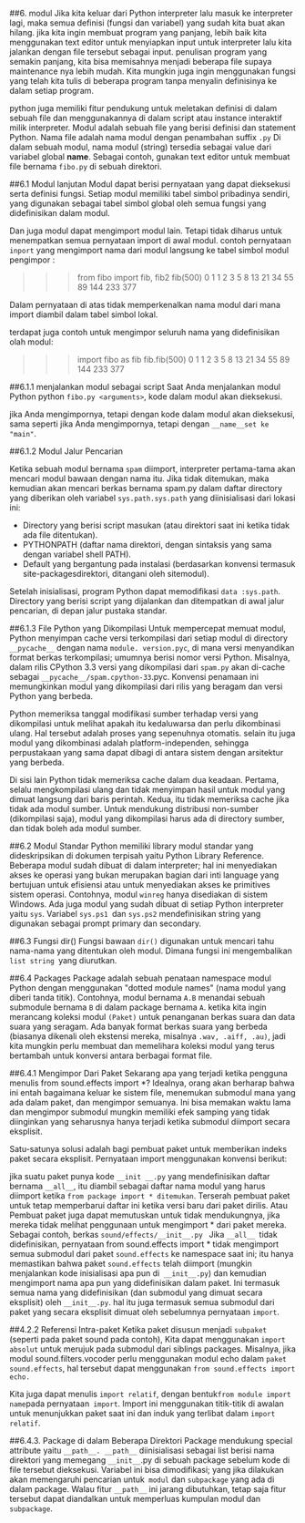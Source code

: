 ##6. modul
Jika kita keluar dari Python interpreter lalu masuk ke interpreter lagi, maka semua definisi (fungsi dan variabel) yang sudah kita buat akan hilang. jika kita ingin membuat program yang panjang, lebih baik kita menggunakan text editor untuk menyiapkan input untuk interpreter lalu kita jalankan dengan file tersebut sebagai input. penulisan program yang semakin panjang, kita bisa memisahnya menjadi beberapa file supaya maintenance nya lebih mudah. Kita mungkin juga ingin menggunakan fungsi yang telah kita tulis di beberapa program tanpa menyalin definisinya ke dalam setiap program.

python juga memiliki fitur pendukung untuk meletakan definisi di dalam sebuah file dan menggunakannya di dalam script atau instance interaktif milik interpreter.
Modul adalah sebuah file yang berisi definisi dan statement Python. Nama file adalah nama modul dengan penambahan suffix `.py` Di dalam sebuah modul, nama modul (string) tersedia sebagai value dari variabel global __name__. Sebagai contoh, gunakan text editor untuk membuat file bernama `fibo.py` di sebuah direktori.

##6.1 Modul lanjutan
Modul dapat berisi pernyataan yang dapat dieksekusi serta definisi fungsi. Setiap modul memiliki tabel simbol pribadinya sendiri, yang digunakan sebagai tabel simbol global oleh semua fungsi yang didefinisikan dalam modul.

Dan juga modul dapat mengimport modul lain. Tetapi tidak diharus untuk menempatkan semua pernyataan import di awal modul.
contoh pernyataan `inport` yang mengimport nama dari modul langsung ke tabel simbol modul pengimpor :
>>> from fibo import fib, fib2
>>> fib(500)
0 1 1 2 3 5 8 13 21 34 55 89 144 233 377

Dalam pernyataan di atas tidak memperkenalkan nama modul dari mana import diambil dalam tabel simbol lokal.


terdapat juga contoh untuk mengimpor seluruh nama yang didefinisikan olah modul:
>>> import fibo as fib
>>> fib.fib(500)
0 1 1 2 3 5 8 13 21 34 55 89 144 233 377

##6.1.1 menjalankan modul sebagai script
Saat Anda menjalankan modul Python python `fibo.py <arguments>`, kode dalam modul akan dieksekusi.

jika Anda mengimpornya, tetapi dengan kode dalam modul akan dieksekusi, sama seperti jika Anda mengimpornya, tetapi dengan `__name__set ke "main"`.

##6.1.2 Modul Jalur Pencarian


Ketika sebuah modul bernama `spam` diimport, interpreter pertama-tama akan mencari modul bawaan dengan nama itu. Jika tidak ditemukan, maka kemudian akan mencari berkas bernama spam.py dalam daftar directory yang diberikan oleh variabel `sys.path.sys.path` yang diinisialisasi dari lokasi ini:

- Directory yang berisi script masukan (atau direktori saat ini ketika tidak ada file ditentukan).
- PYTHONPATH (daftar nama direktori, dengan sintaksis yang sama dengan variabel shell PATH).
- Default yang bergantung pada instalasi (berdasarkan konvensi termasuk site-packagesdirektori, ditangani oleh sitemodul).

Setelah inisialisasi, program Python dapat memodifikasi `data :sys.path`. Directory yang berisi script yang dijalankan dan ditempatkan di awal jalur pencarian, di depan jalur pustaka standar.

##6.1.3 File Python yang Dikompilasi
Untuk mempercepat memuat modul, Python menyimpan cache versi terkompilasi dari setiap modul di directory `__pycache__` dengan nama `module. version.pyc`, di mana versi menyandikan format berkas terkompilasi; umumnya berisi nomor versi Python. Misalnya, dalam rilis CPython 3.3 versi yang dikompilasi dari `spam.py` akan di-cache sebagai `__pycache__/spam.cpython-33`.pyc. Konvensi penamaan ini memungkinkan modul yang dikompilasi dari rilis yang beragam dan versi Python yang berbeda.

Python memeriksa tanggal modifikasi sumber terhadap versi yang dikompilasi untuk melihat apakah itu kedaluwarsa dan perlu dikombinasi ulang. Hal tersebut adalah proses yang sepenuhnya otomatis. selain itu juga modul yang dikombinasi adalah platform-independen, sehingga perpustakaan yang sama dapat dibagi di antara sistem dengan arsitektur yang berbeda.

Di sisi lain Python tidak memeriksa cache dalam dua keadaan. Pertama, selalu mengkompilasi ulang dan tidak menyimpan hasil untuk modul yang dimuat langsung dari baris perintah. Kedua, itu tidak memeriksa cache jika tidak ada modul sumber. Untuk mendukung distribusi non-sumber (dikompilasi saja), modul yang dikompilasi harus ada di directory sumber, dan tidak boleh ada modul sumber.

##6.2  Modul Standar
Python memiliki library modul standar yang dideskripsikan di dokumen terpisah yaitu Python Library Reference. Beberapa modul sudah dibuat di dalam interpreter; hal ini menyediakan akses ke operasi yang bukan merupakan bagian dari inti language yang bertujuan untuk efisiensi atau untuk menyediakan akses ke primitives sistem operasi. Contohnya, modul `winreg` hanya disediakan di sistem Windows. Ada juga modul yang sudah dibuat di setiap Python interpreter yaitu `sys`. Variabel `sys.ps1 `dan `sys.ps2` mendefinisikan string yang digunakan sebagai prompt primary dan secondary.

##6.3 Fungsi dir()
Fungsi bawaan `dir()` digunakan untuk mencari tahu nama-nama yang ditentukan oleh modul. Dimana fungsi ini mengembalikan `list string `yang diurutkan.

##6.4 Packages
Package adalah sebuah penataan namespace modul Python dengan menggunakan "dotted module names" (nama modul yang diberi tanda titik). Contohnya, modul bernama `A.B` menandai sebuah submodule bernama `B` di dalam package bernama `A`.
ketika kita ingin merancang koleksi modul `(Paket)` untuk penanganan berkas suara dan data suara yang seragam. Ada banyak format berkas suara yang berbeda (biasanya dikenali oleh ekstensi mereka, misalnya `.wav, .aiff, .au)`, jadi kita mungkin perlu membuat dan memelihara koleksi modul yang terus bertambah untuk konversi antara berbagai format file. 

##6.4.1 Mengimpor  Dari Paket
Sekarang apa yang terjadi ketika pengguna menulis from sound.effects import *? Idealnya, orang akan berharap bahwa ini entah bagaimana keluar ke sistem file, menemukan submodul mana yang ada dalam paket, dan mengimpor semuanya. Ini bisa memakan waktu lama dan mengimpor submodul mungkin memiliki efek samping yang tidak diinginkan yang seharusnya hanya terjadi ketika submodul diimport secara eksplisit.

Satu-satunya solusi adalah bagi pembuat paket untuk memberikan indeks paket secara eksplisit. Pernyataan import menggunakan konvensi berikut:

jika suatu paket punya kode `__init __.py` yang mendefinisikan daftar bernama `__all__`, itu diambil sebagai daftar nama modul yang harus diimport ketika `from package import * ditemukan`. Terserah pembuat paket untuk tetap memperbarui daftar ini ketika versi baru dari paket dirilis.
Atau Pembuat paket juga dapat memutuskan untuk tidak mendukungnya, jika mereka tidak melihat penggunaan untuk mengimport * dari paket mereka. Sebagai contoh, berkas `sound/effects/__init__.py `
Jika `__all__ `tidak didefinisikan, pernyataan from sound.effects import * tidak mengimport semua submodul dari paket `sound.effects` ke namespace saat ini; itu hanya memastikan bahwa paket `sound.effects` telah diimport (mungkin menjalankan kode inisialisasi apa pun di` __init__.py`) dan kemudian mengimport nama apa pun yang didefinisikan dalam paket. Ini termasuk semua nama yang didefinisikan (dan submodul yang dimuat secara eksplisit) oleh `__init__.py`. hal itu juga termasuk semua submodul dari paket yang secara eksplisit dimuat oleh sebelumnya pernyataan `import`.

##4.2.2 Referensi Intra-paket
Ketika paket disusun menjadi `subpaket `(seperti pada paket sound pada contoh), Kita dapat menggunakan `import absolut` untuk merujuk pada submodul dari siblings packages. Misalnya, jika modul sound.filters.vocoder perlu menggunakan modul echo dalam  `paket sound.effects`, hal tersebut dapat menggunakan `from sound.effects import echo.`

Kita juga dapat menulis `import relatif`, dengan bentuk` from module import name `pada pernyataan` import`. Import ini menggunakan titik-titik di awalan untuk menunjukkan paket saat ini dan induk yang terlibat dalam `import relatif`.

##6.4.3. Package di dalam Beberapa Direktori
Package mendukung special attribute yaitu `__path__. __path__` diinisialisasi sebagai list berisi nama direktori yang memegang `__init__`.py di sebuah package sebelum kode di file tersebut dieksekusi. Variabel ini bisa dimodifikasi; yang jika dilakukan akan memengaruhi pencarian untuk` modul` dan `subpackage` yang ada di dalam package. Walau fitur `__path__` ini jarang dibutuhkan, tetap saja fitur tersebut dapat diandalkan untuk memperluas kumpulan modul dan `subpackage`.